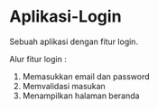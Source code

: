 # Aplikasi-Login
Sebuah aplikasi dengan fitur login.

Alur fitur login :
1. Memasukkan email dan password
2. Memvalidasi masukan
3. Menampilkan halaman beranda
